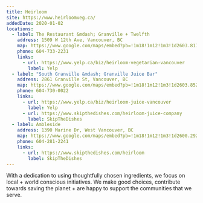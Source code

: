 ```yaml
---
title: Heirloom
site: https://www.heirloomveg.ca/
addedDate: 2020-01-02
locations:
  - label: The Restaurant &mdash; Granville + Twelfth
    address: 1509 W 12th Ave, Vancouver, BC
    map: https://www.google.com/maps/embed?pb=!1m18!1m12!1m3!1d2603.81791417308!2d-123.14134738409183!3d49.26089707932893!2m3!1f0!2f0!3f0!3m2!1i1024!2i768!4f13.1!3m3!1m2!1s0x548673b8b7eea913%3A0x195e905c7b08f5!2sHeirloom%20Vegetarian%20Restaurant!5e0!3m2!1sen!2sca!4v1578295192046!5m2!1sen!2sca
    phone: 604-733-2231
    links:
      - url: https://www.yelp.ca/biz/heirloom-vegetarian-vancouver
        label: Yelp
  - label: "South Granville &mdash; Granville Juice Bar"
    address: 2861 Granville St, Vancouver, BC
    map: https://www.google.com/maps/embed?pb=!1m18!1m12!1m3!1d2603.8522831944465!2d-123.1410896840919!3d49.26024567932891!2m3!1f0!2f0!3f0!3m2!1i1024!2i768!4f13.1!3m3!1m2!1s0x548673bf34c3fc0d%3A0x72483688d2a4b65!2sHeirloom%20Juice%20Co.!5e0!3m2!1sen!2sca!4v1578295223533!5m2!1sen!2sca
    phone: 604-730-0022
    links:
      - url: https://www.yelp.ca/biz/heirloom-juice-vancouver
        label: Yelp
      - url: https://www.skipthedishes.com/heirloom-juice-company
        label: SkipTheDishes
  - label: Ambleside
    address: 1390 Marine Dr, West Vancouver, BC
    map: https://www.google.com/maps/embed?pb=!1m18!1m12!1m3!1d2600.292671266946!2d-123.15622388408973!3d49.32767757933625!2m3!1f0!2f0!3f0!3m2!1i1024!2i768!4f13.1!3m3!1m2!1s0x54866e199c11c9e1%3A0x8b364220130f1601!2sHeirloom%20Ambleside!5e0!3m2!1sen!2sca!4v1578295255822!5m2!1sen!2sca
    phone: 604-281-2241
    links:
      - url: https://www.skipthedishes.com/heirloom
        label: SkipTheDishes
---
```


With a dedication to using thoughtfully chosen ingredients, we focus on local + world conscious initiatives. We make good choices, contribute towards saving the planet + are happy to support the communities that we serve.
